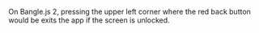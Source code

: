 On Bangle.js 2, pressing the upper left corner where the red back button would be exits the app if the screen is unlocked.

